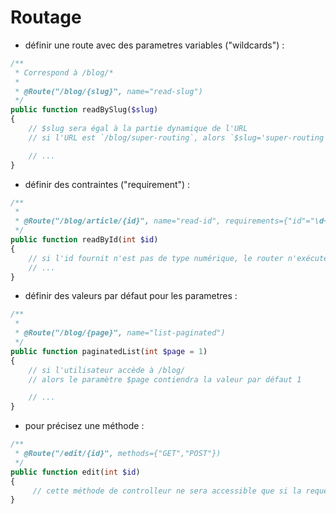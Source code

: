 Routage
=======


- définir une route avec des parametres variables ("wildcards") :
  
```php
/**
 * Correspond à /blog/*
 *
 * @Route("/blog/{slug}", name="read-slug")
 */
public function readBySlug($slug)
{
    // $slug sera égal à la partie dynamique de l'URL
    // si l'URL est `/blog/super-routing`, alors `$slug='super-routing'`

    // ...
}
```

- définir des contraintes ("requirement") : 

```php
/**
 *
 * @Route("/blog/article/{id}", name="read-id", requirements={"id"="\d+"})
 */
public function readById(int $id)
{
    // si l'id fournit n'est pas de type numérique, le router n'exécutera pas cette méthode
    // ...
}
```

- définir des valeurs par défaut pour les parametres : 

```php
/**
 *
 * @Route("/blog/{page}", name="list-paginated")
 */
public function paginatedList(int $page = 1)
{
    // si l'utilisateur accède à /blog/ 
    // alors le paramètre $page contiendra la valeur par défaut 1

    // ...
}
```

- pour précisez une méthode : 
  
```php
/**
 * @Route("/edit/{id}", methods={"GET","POST"})
 */
public function edit(int $id)
{
     // cette méthode de controlleur ne sera accessible que si la requête http est effectuée avec le verbe POST ou GET
}
```